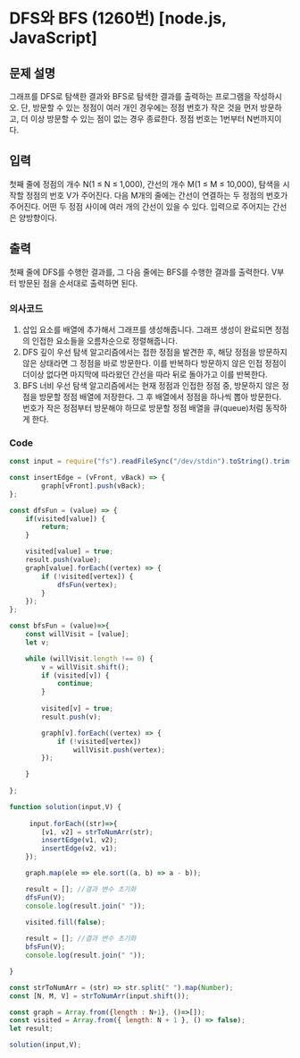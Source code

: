 # DFS와 BFS (1260번) [node.js, JavaScript] 

## 문제 설명
그래프를 DFS로 탐색한 결과와 BFS로 탐색한 결과를 출력하는 프로그램을 작성하시오. 단, 방문할 수 있는 정점이 여러 개인 경우에는 정점 번호가 작은 것을 먼저 방문하고, 더 이상 방문할 수 있는 점이 없는 경우 종료한다. 정점 번호는 1번부터 N번까지이다.

## 입력
첫째 줄에 정점의 개수 N(1 ≤ N ≤ 1,000), 간선의 개수 M(1 ≤ M ≤ 10,000), 탐색을 시작할 정점의 번호 V가 주어진다. 다음 M개의 줄에는 간선이 연결하는 두 정점의 번호가 주어진다. 어떤 두 정점 사이에 여러 개의 간선이 있을 수 있다. 입력으로 주어지는 간선은 양방향이다.

## 출력
첫째 줄에 DFS를 수행한 결과를, 그 다음 줄에는 BFS를 수행한 결과를 출력한다. V부터 방문된 점을 순서대로 출력하면 된다.

### 의사코드 
1. 삽입 요소를 배열에 추가해서 그래프를 생성해줍니다. 그래프 생성이 완료되면 정점의 인접한 요소들을 오름차순으로 정렬해줍니다.
2. DFS 깊이 우선 탐색 알고리즘에서는 접한 정점을 발견한 후, 해당 정점을 방문하지 않은 상태라면 그 정점을 바로 방문한다. 이를 반복하다 방문하지 않은 인접 정점이 더이상 없다면 마지막에 따라왔던 간선을 따라 뒤로 돌아가고 이를 반복한다. 
3. BFS 너비 우선 탐색 알고리즘에서는 현재 정점과 인접한 정점 중, 방문하지 않은 정점을 방문할 정점 배열에 저장한다. 그 후 배열에서 정점을 하나씩 뽑아 방문한다. 번호가 작은 정점부터 방문해야 하므로 방문할 정점 배열을 큐(queue)처럼 동작하게 한다.
### Code 
```js
const input = require("fs").readFileSync("/dev/stdin").toString().trim().split("\n"); 

const insertEdge = (vFront, vBack) => {
        graph[vFront].push(vBack);
};

const dfsFun = (value) => {
    if(visited[value]) {
        return;
    }

    visited[value] = true;
    result.push(value);
    graph[value].forEach((vertex) => {
        if (!visited[vertex]) {
            dfsFun(vertex);
        }
    });
};

const bfsFun = (value)=>{
    const willVisit = [value];
    let v;

    while (willVisit.length !== 0) {
        v = willVisit.shift();
        if (visited[v]) {
            continue;
        }
    
        visited[v] = true;
        result.push(v);

        graph[v].forEach((vertex) => {
            if (!visited[vertex])
                willVisit.push(vertex);
        });

    }
    
};

function solution(input,V) {
    
     input.forEach((str)=>{
        [v1, v2] = strToNumArr(str);
        insertEdge(v1, v2);
        insertEdge(v2, v1);
    });

    graph.map(ele => ele.sort((a, b) => a - b));

    result = []; //결과 변수 초기화
    dfsFun(V);
    console.log(result.join(" "));
    
    visited.fill(false);

    result = []; //결과 변수 초기화
    bfsFun(V);
    console.log(result.join(" "));

}

const strToNumArr = (str) => str.split(" ").map(Number);
const [N, M, V] = strToNumArr(input.shift());

const graph = Array.from({length : N+1}, ()=>[]);
const visited = Array.from({ length: N + 1 }, () => false);
let result;

solution(input,V);


```